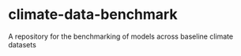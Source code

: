 # climate-data-benchmark
A repository for the benchmarking of models across baseline climate datasets
